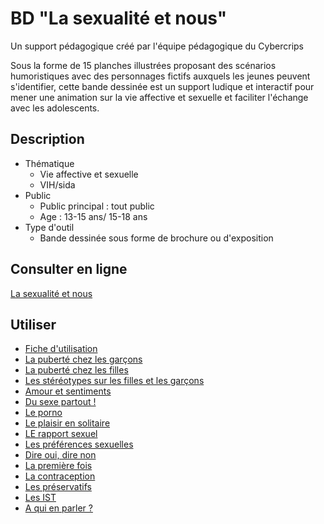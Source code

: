 # BD "La sexualité et nous"

Un support pédagogique créé par l'équipe pédagogique du Cybercrips

Sous la forme de 15 planches illustrées proposant des scénarios humoristiques avec des personnages fictifs auxquels les jeunes peuvent s'identifier, cette bande dessinée est un support ludique et interactif pour mener une animation sur la vie affective et sexuelle et faciliter l'échange avec les adolescents.

## Description

* Thématique
  * Vie affective et sexuelle
  * VIH/sida
* Public
  * Public principal : tout public
  * Age : 13-15 ans/ 15-18 ans 
* Type d'outil
  * Bande dessinée sous forme de brochure ou d'exposition 


## Consulter en ligne

[La sexualité et nous](web.md)

## Utiliser

* [Fiche d'utilisation](La-sexualite-et-nous_fiche_outil.pdf)
* [La puberté chez les garçons](01-puberte-ugarcon-impression.jpg)
* [La puberté chez les filles](02-puberte-ufilleimpression.jpg)
* [Les stéréotypes sur les filles et les garçons](03-stereotype-impression.jpg)
* [Amour et sentiments](04-amouretsentiment-impression.jpg)
* [Du sexe partout !](05-dusexepartout-impression.jpg)
* [Le porno](06-la-pornographie-impression.jpg)
* [Le plaisir en solitaire](07-plaisirsolitaire-impression.jpg)
* [LE rapport sexuel](08-lerapportsexuel-impression.jpg)
* [Les préférences sexuelles](09-preferencesexuelle-impression.jpg)
* [Dire oui, dire non](10-Dire-oui-dire-non-impression.jpg)
* [La première fois](11-La-premie-re-fois-impression.jpg)
* [La contraception](12-La-contraception-impression.jpg)
* [Les préservatifs](13-Les-pre-uservatifs-impression.jpg)
* [Les IST](14-Les-IST-impression.jpg)
* [A qui en parler ?](15-a-qui-en-parler-impression.jpg)
